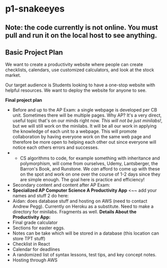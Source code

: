 # p1-snakeeyes
## Note: the code currently is not online. You must pull and run it on the local host to see anything. 
## Basic Project Plan
We want to create a productivity website where people can create checklists, calendars, use customized calculators, and look at the stock market.

Our target audience is Students looking to have a one-stop website with helpful resources. We want to deploy the website for anyone to see.

**Final project plan** <br>
- Before and up to the AP Exam: a single webpage is developed per CB unit. Sometimes there will be multiple pages. Why AP? It's a very direct, useful topic that's on our minds right now. *This will not be just minilabs!*, but we will still work on the minilabs. It will be all our work in applying the knowledge of each unit to a webpage. This will promote collaboration by having everyone work on the same web page and therefore be more open to helping each other out since everyone will notice each others errors and successes.
- - CS algorithms to code, for example something with inheritance and polymorphism, will come from ourselves, Udemy, Lantsberger, the Barron's Book, and Runstone. We *can* afford to come up with these on the spot and work on one over the course of 1-2 days since they are simple enough. The goal here is practice and efficiency!
- Secondary content and content after AP Exam:
- **Specialized AP Computer Science A Productivity App** <~~ add your names and stuff 2 do here:
- Aidan: does database stuff and hosting on AWS (need to contact Andrew Pegg). Currently on Heroku as a substitute. Need to make a directory for minilabs. Fragments as well.
**Details About the Productivity App:** <br>
- Final grade calculator 
- Sections for easter eggs.
- Notes can be take which will be stored in a database (this location can store TPT stuff)
- Checklist in React
- Calendar for deadlines
- A randomized list of syntax lessons, test tips, and key concept notes.
- Hosting through AWS
<br>
